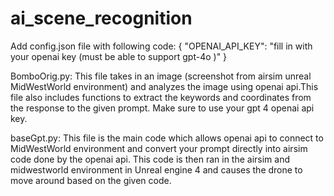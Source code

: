 # ai_scene_recognition

Add config.json file with following code:
{
    "OPENAI_API_KEY": "fill in with your openai key (must be able to support gpt-4o )"
}

BomboOrig.py:
This file takes in an image (screenshot from airsim unreal MidWestWorld environment) and analyzes the image using openai api.This file also includes functions to extract the keywords and coordinates from the response to the given prompt. Make sure to use your gpt 4 openai api key.

baseGpt.py:
This file is the main code which allows openai api to connect to MidWestWorld environment and convert your prompt directly into airsim code done by the openai api. This code is then ran in the airsim and midwestworld environment in Unreal
engine 4 and causes the drone to move around based on the given code.
